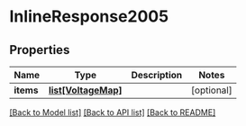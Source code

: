 # InlineResponse2005

## Properties
Name | Type | Description | Notes
------------ | ------------- | ------------- | -------------
**items** | [**list[VoltageMap]**](VoltageMap.md) |  | [optional] 

[[Back to Model list]](../README.md#documentation-for-models) [[Back to API list]](../README.md#documentation-for-api-endpoints) [[Back to README]](../README.md)

